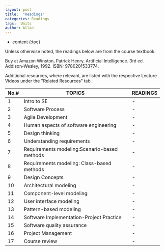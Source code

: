 ```yaml
---
layout: post
title:  "Readings"
categories: Readings
tags:  Units  
author: Allan
---
```


* content
{:toc}

Unless otherwise noted, the readings below are from the course textbook:

Buy at Amazon Winston, Patrick Henry. Artificial Intelligence. 3rd ed. Addison-Wesley, 1992. ISBN: 9780201533774.

Additional resources, where relevant, are listed with the respective Lecture Videos under the "Related Resources" tab.


No.#|TOPICS |   READINGS
-|-|-
1|Intro to SE |-  |
2|Software Process  | -  |
3|Agile Development  |- |
4|Human aspects of software engineering   | - |
5|Design thinking   | - |
6|Understanding requirements   | - |
7|Requirements modeling:Scenario-based methods   | - |
8|Requirements modeling: Class-based methods   | - |
9|Design Concepts   | - |
10|Architectural modeling   | - |
11|Component-level modeling    |  - |
12|User interface modeling    |  - |
13|Pattern-based modeling    |  - |
14|Software Implementation-Project Practice    |  - |
15|Software quality assurance    |  - |
16|Project Management    |  - |
17|Course review    | - |
